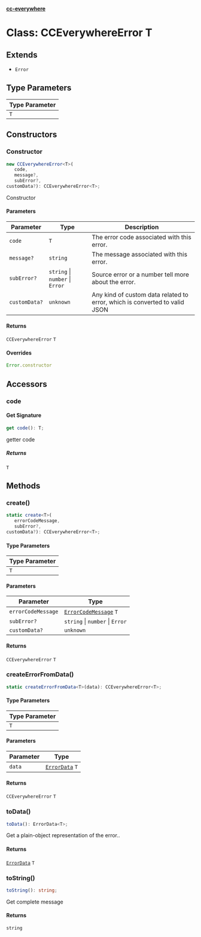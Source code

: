 [**cc-everywhere**](../../../../../index.md)

<HorizontalLine />

# Class: CCEverywhereError T

## Extends

- `Error`

## Type Parameters

| Type Parameter |
| ------ |
| `T` |

## Constructors

### Constructor

```ts
new CCEverywhereError<T>(
   code, 
   message?, 
   subError?, 
customData?): CCEverywhereError<T>;
```

Constructor

#### Parameters

| Parameter | Type | Description |
| ------ | ------ | ------ |
| `code` | `T` | The error code associated with this error. |
| `message?` | `string` | The message associated with this error. |
| `subError?` | `string` \| `number` \| `Error` | Source error or a number tell more about the error. |
| `customData?` | `unknown` | Any kind of custom data related to error, which is converted to valid JSON |

#### Returns

`CCEverywhereError` `T`

#### Overrides

```ts
Error.constructor
```

## Accessors

### code

#### Get Signature

```ts
get code(): T;
```

getter code

##### Returns

`T`

## Methods

### create()

```ts
static create<T>(
   errorCodeMessage, 
   subError?, 
customData?): CCEverywhereError<T>;
```

#### Type Parameters

| Type Parameter |
| ------ |
| `T` |

#### Parameters

| Parameter | Type |
| ------ | ------ |
| `errorCodeMessage` | [`ErrorCodeMessage`](../../cc-everywhere-error-types/type-aliases/error-code-message.md) `T` |
| `subError?` | `string` \| `number` \| `Error` |
| `customData?` | `unknown` |

#### Returns

`CCEverywhereError` `T`

<HorizontalLine />

### createErrorFromData()

```ts
static createErrorFromData<T>(data): CCEverywhereError<T>;
```

#### Type Parameters

| Type Parameter |
| ------ |
| `T` |

#### Parameters

| Parameter | Type |
| ------ | ------ |
| `data` | [`ErrorData`](../../error-data/interfaces/error-data.md) `T` |

#### Returns

`CCEverywhereError` `T`

<HorizontalLine />

### toData()

```ts
toData(): ErrorData<T>;
```

Get a plain-object representation of the error..

#### Returns

[`ErrorData`](../../error-data/interfaces/error-data.md) `T`

<HorizontalLine />

### toString()

```ts
toString(): string;
```

Get complete message

#### Returns

`string`
